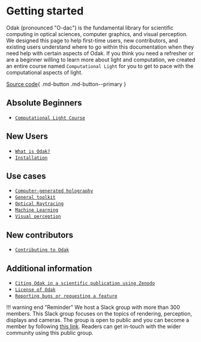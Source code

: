 # Getting started
Odak (pronounced "O-dac") is the fundamental library for scientific computing in optical sciences, computer graphics, and visual perception.
We designed this page to help first-time users, new contributors, and existing users understand where to go within this documentation when they need help with certain aspects of Odak.
If you think you need a refresher or are a beginner willing to learn more about light and computation, we created an entire course named `Computational Light` for you to get to pace with the computational aspects of light.

[Source code](https://github.com/kaanaksit/odak){ .md-button .md-button--primary }

## Absolute Beginners
- [`Computational Light Course`](course/index.md)

## New Users

- [`What is Odak?`](beginning.md)
- [`Installation`](installation.md)

## Use cases

- [`Computer-generated holography`](cgh.md)
- [`General toolkit`](toolkit.md)
- [`Optical Raytracing`](raytracing.md)
- [`Machine Learning`](machine_learning.md)
- [`Visual perception`](perception.md)

## New contributors

- [`Contributing to Odak`](contributing.md)

## Additional information

- [`Citing Odak in a scientific publication using Zenodo`](https://github.com/kaanaksit/odak#how-to-cite)
- [`License of Odak`](https://github.com/kaanaksit/odak/blob/master/LICENSE.txt)
- [`Reporting bugs or requesting a feature`](https://github.com/kaanaksit/odak/issues)


!!! warning end "Reminder"
    We host a Slack group with more than 300 members.
    This Slack group focuses on the topics of rendering, perception, displays and cameras.
    The group is open to public and you can become a member by following [this link](https://complightlab.com/outreach/).
    Readers can get in-touch with the wider community using this public group.
